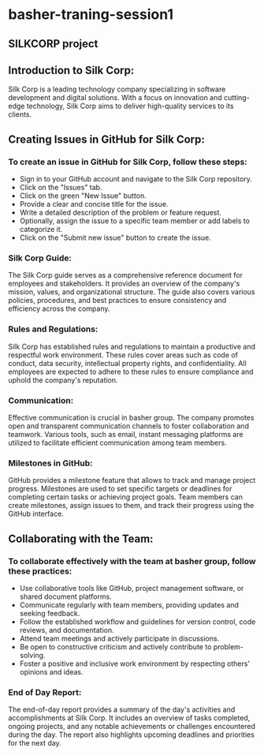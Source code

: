 # basher-traning-session1
## SILKCORP project 


## Introduction to Silk Corp: 
Silk Corp is a leading technology company specializing in software development and digital solutions. With a focus on innovation and cutting-edge technology, Silk Corp aims to deliver high-quality services to its clients. 

## Creating Issues in GitHub for Silk Corp:  
### To create an issue in GitHub for Silk Corp, follow these steps: 

- Sign in to your GitHub account and navigate to the Silk Corp repository. 
- Click on the "Issues" tab. 
- Click on the green "New Issue" button. 
- Provide a clear and concise title for the issue. 
- Write a detailed description of the problem or feature request. 
- Optionally, assign the issue to a specific team member or add labels to categorize it. 
- Click on the "Submit new issue" button to create the issue. 


### Silk Corp Guide:
The Silk Corp guide serves as a comprehensive reference document for employees and stakeholders. It provides an overview of the company's mission, values, and organizational structure. The guide also covers various policies, procedures, and best practices to ensure consistency and efficiency across the company. 


### Rules and Regulations:
Silk Corp has established rules and regulations to maintain a productive and respectful work environment. These rules cover areas such as code of conduct, data security, intellectual property rights, and confidentiality. All employees are expected to adhere to these rules to ensure compliance and uphold the company's reputation. 

 
### Communication:
Effective communication is crucial in basher group. The company promotes open and transparent communication channels to foster collaboration and teamwork. Various tools, such as email, instant messaging platforms are utilized to facilitate efficient communication among team members. 

### Milestones in GitHub:
GitHub provides a milestone feature that allows  to track and manage project progress. Milestones are used to set specific targets or deadlines for completing certain tasks or achieving project goals. Team members can create milestones, assign issues to them, and track their progress using the GitHub interface. 

## Collaborating with the Team:
### To collaborate effectively with the team at basher group, follow these practices: 
- Use collaborative tools like GitHub, project management software, or shared document platforms. 
- Communicate regularly with team members, providing updates and seeking feedback. 
- Follow the established workflow and guidelines for version control, code reviews, and documentation. 
- Attend team meetings and actively participate in discussions. 
- Be open to constructive criticism and actively contribute to problem-solving. 
- Foster a positive and inclusive work environment by respecting others' opinions and ideas. 

### End of Day Report:
The end-of-day report provides a summary of the day's activities and accomplishments at Silk Corp. It includes an overview of tasks completed, ongoing projects, and any notable achievements or challenges encountered during the day. The report also highlights upcoming deadlines and priorities for the next day. 

 
